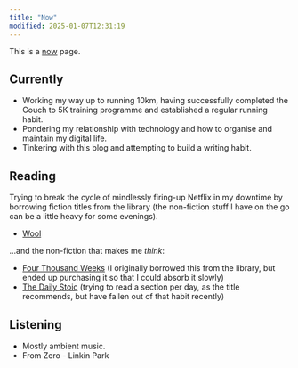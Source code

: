 ```yaml
---
title: "Now"
modified: 2025-01-07T12:31:19
---
```


This is a [now](https://nownownow.com/about) page.

## Currently

- Working my way up to running 10km, having successfully completed the Couch to 5K training programme and established a regular running habit.
- Pondering my relationship with technology and how to organise and maintain my digital life.
- Tinkering with this blog and attempting to build a writing habit.

## Reading

Trying to break the cycle of mindlessly firing-up Netflix in my downtime by borrowing fiction titles from the library (the non-fiction stuff I have on the go can be a little heavy for some evenings).

- [Wool](https://www.kobo.com/au/en/ebook/wool-4)

...and the non-fiction that makes me _think_:

- [Four Thousand Weeks](https://www.kobo.com/au/en/ebook/four-thousand-weeks) (I originally borrowed this from the library, but ended up purchasing it so that I could absorb it slowly)
- [The Daily Stoic](https://www.kobo.com/au/en/ebook/the-daily-stoic-366-meditations-on-wisdom-perseverance-and-the-art-of-living-featuring-new-translations-of-seneca-epictetus-and-marcus-aurelius) (trying to read a section per day, as the title recommends, but have fallen out of that habit recently)

## Listening

- Mostly ambient music.
- From Zero - Linkin Park